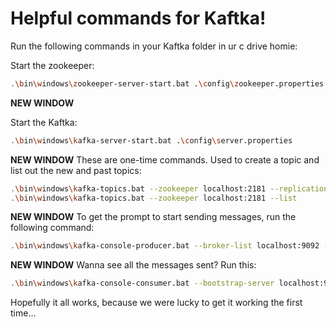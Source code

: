 # Helpful commands for Kaftka!

Run the following commands in your Kaftka folder in ur c drive homie:

Start the zookeeper:
```Bash
.\bin\windows\zookeeper-server-start.bat .\config\zookeeper.properties
```

**NEW WINDOW**

Start the Kaftka:
```Bash
.\bin\windows\kafka-server-start.bat .\config\server.properties
```

**NEW WINDOW**
These are one-time commands. Used to create a topic and list out the new and past topics:
```Bash
.\bin\windows\kafka-topics.bat --zookeeper localhost:2181 --replication-factor 1 --partitions 1 --create --topic tasty-noodles
.\bin\windows\kafka-topics.bat --zookeeper localhost:2181 --list
```

**NEW WINDOW**
To get the prompt to start sending messages, run the following command:
```Bash
.\bin\windows\kafka-console-producer.bat --broker-list localhost:9092 --topic tasty-noodles
```

**NEW WINDOW**
Wanna see all the messages sent? Run this:
```Bash
.\bin\windows\kafka-console-consumer.bat --bootstrap-server localhost:9092 --topic tasty-noodles --from-beginning
```

Hopefully it all works, because we were lucky to get it working the first time...
